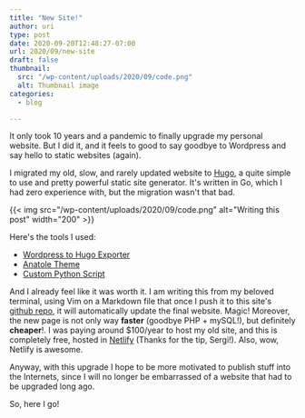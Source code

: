 ```yaml
---
title: "New Site!"
author: uri
type: post
date: 2020-09-20T12:48:27-07:00
url: 2020/09/new-site
draft: false
thumbnail:
  src: "/wp-content/uploads/2020/09/code.png"
  alt: Thumbnail image
categories:
  - blog

---
```


It only took 10 years and a pandemic to finally upgrade my personal website.
But I did it, and it feels to good to say goodbye to Wordpress and say hello to static websites (again).

I migrated my old, slow, and rarely updated website to [Hugo](https://gohugo.io/), a quite simple to use and pretty powerful static site generator.
It's written in Go, which I had zero experience with, but the migration wasn't that bad.

{{< img src="/wp-content/uploads/2020/09/code.png" alt="Writing this post" width="200" >}}

Here's the tools I used:
- [Wordpress to Hugo Exporter](https://github.com/SchumacherFM/wordpress-to-hugo-exporter)
- [Anatole Theme](https://github.com/lxndrblz/anatole/)
- [Custom Python Script](https://github.com/urinieto/urinieto.com/blob/master/scripts/update_mds.py)

And I already feel like it was worth it.
I am writing this from my beloved terminal, using Vim on a Markdown file that once I push it to this site's [github repo](https://github.com/urinieto/urinieto.com), it will automatically update the final website. Magic!
Moreover, the new page is not only way **faster** (goodbye PHP + mySQL!), but definitely **cheaper**!.
I was paying around $100/year to host my old site, and this is completely free, hosted in [Netlify](https://www.netlify.com/) (Thanks for the tip, Sergi!).
Also, wow, Netlify is awesome.

Anyway, with this upgrade I hope to be more motivated to publish stuff into the Internets, since I will no longer be embarrassed of a website that had to be upgraded long ago.

So, here I go!



